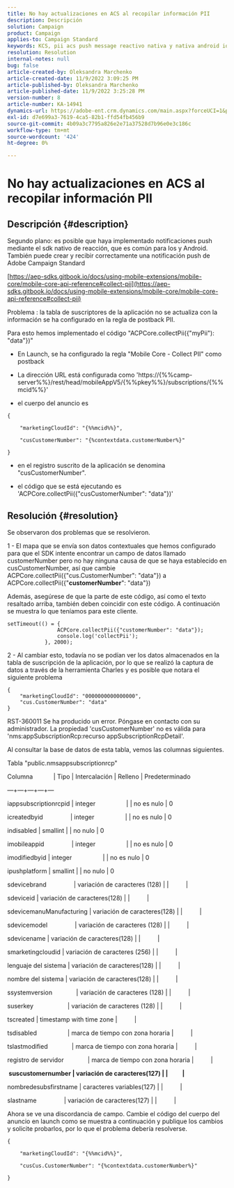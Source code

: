 ```yaml
---
title: No hay actualizaciones en ACS al recopilar información PII
description: Descripción
solution: Campaign
product: Campaign
applies-to: Campaign Standard
keywords: KCS, pii acs push message reactivo nativa y nativa android ios
resolution: Resolution
internal-notes: null
bug: false
article-created-by: Oleksandra Marchenko
article-created-date: 11/9/2022 3:09:25 PM
article-published-by: Oleksandra Marchenko
article-published-date: 11/9/2022 3:25:28 PM
version-number: 8
article-number: KA-14941
dynamics-url: https://adobe-ent.crm.dynamics.com/main.aspx?forceUCI=1&pagetype=entityrecord&etn=knowledgearticle&id=fcaa807e-4060-ed11-9561-6045bd006b25
exl-id: d7e699a3-7619-4ca5-82b1-ffd54fb456b9
source-git-commit: 4b09a3c7795a826e2e71a37528d7b96e0e3c186c
workflow-type: tm+mt
source-wordcount: '424'
ht-degree: 0%

---
```


# No hay actualizaciones en ACS al recopilar información PII

## Descripción {#description}


Segundo plano: es posible que haya implementado notificaciones push mediante el sdk nativo de reacción, que es común para Ios y Android. También puede crear y recibir correctamente una notificación push de Adobe Campaign Standard

[https://aep-sdks.gitbook.io/docs/using-mobile-extensions/mobile-core/mobile-core-api-reference#collect-pii](https://aep-sdks.gitbook.io/docs/using-mobile-extensions/mobile-core/mobile-core-api-reference#collect-pii)



Problema : la tabla de suscriptores de la aplicación no se actualiza con la información se ha configurado en la regla de postback PII.

Para esto hemos implementado el código &quot;ACPCore.collectPii({&quot;myPii&quot;): &quot;data&quot;})&quot;

- En Launch, se ha configurado la regla &quot;Mobile Core - Collect PII&quot; como postback

- La dirección URL está configurada como &#39;https://{%%camp-server%%}/rest/head/mobileAppV5/{%%pkey%%}/subscriptions/{%%mcid%%}&#39;

- el cuerpo del anuncio es


```
{

    "marketingCloudId": "{%%mcid%%}",

    "cusCustomerNumber": "{%contextdata.customerNumber%}"

}
```


- en el registro suscrito de la aplicación se denomina &quot;cusCustomerNumber&quot;.

- el código que se está ejecutando es &#39;ACPCore.collectPii({&quot;cusCustomerNumber&quot;: &quot;data&quot;})&#39;


## Resolución {#resolution}


Se observaron dos problemas que se resolvieron.



1 - El mapa que se envía son datos contextuales que hemos configurado para que el SDK intente encontrar un campo de datos llamado customerNumber pero no hay ninguna causa de que se haya establecido en cusCustomerNumber, así que cambie ACPCore.collectPii({&quot;cus.CustomerNumber&quot;: &quot;data&quot;}) a ACPCore.collectPii({&quot;<b>customerNumber</b>&quot;: &quot;data&quot;})

Además, asegúrese de que la parte de este código, así como el texto resaltado arriba, también deben coincidir con este código. A continuación se muestra lo que teníamos para este cliente.


```
setTimeout(() = {
                ACPCore.collectPii({"customerNumber": "data"});
                console.log('collectPii');
            }, 2000);
```


2 - Al cambiar esto, todavía no se podían ver los datos almacenados en la tabla de suscripción de la aplicación, por lo que se realizó la captura de datos a través de la herramienta Charles y es posible que notara el siguiente problema


```
{
    "marketingCloudId": "0000000000000000",
    "cus.CustomerNumber": "data"
}
```


RST-360011 Se ha producido un error. Póngase en contacto con su administrador.
La propiedad &#39;cusCustomerNumber&#39; no es válida para &#39;nms:appSubscriptionRcp:recurso appSubscriptionRcpDetail&#39;.

Al consultar la base de datos de esta tabla, vemos las columnas siguientes.



Tabla &quot;public.nmsappsubscriptionrcp&quot;

Columna            | Tipo | Intercalación | Relleno | Predeterminado

—+—+—+—+—

iappsubscriptionrcpid | integer                  | | no es nulo | 0

icreatedbyid                | integer                  | | no es nulo | 0

indisabled | smallint | | no nulo | 0

imobileappid                | integer                  | | no es nulo | 0

imodifiedbyid | integer                  | | no es nulo | 0

ipushplatform | smallint | | no nulo | 0

sdevicebrand                | variación de caracteres (128) | |          |

sdeviceid | variación de caracteres(128) | |          |

sdevicemanuManufacturing | variación de caracteres(128) | |          |

sdevicemodel                | variación de caracteres (128) | |          |

sdevicename | variación de caracteres(128) | |          |

smarketingcloudid | variación de caracteres (256) | |          |

lenguaje del sistema | variación de caracteres(128) | |          |

nombre del sistema | variación de caracteres(128) | |          |

ssystemversion              | variación de caracteres (128) | |          |

suserkey                    | variación de caracteres (128) | |          |

tscreated | timestamp with time zone |          |

tsdisabled                  | marca de tiempo con zona horaria |          |

tslastmodified              | marca de tiempo con zona horaria |          |

registro de servidor              | marca de tiempo con zona horaria |          |

<b> suscustomernumber | variación de caracteres(127) | |          | </b>

nombredesubsfirstname | caracteres variables(127) | |          |

slastname                | variación de caracteres(127) | |          |



Ahora se ve una discordancia de campo. Cambie el código del cuerpo del anuncio en launch como se muestra a continuación y publique los cambios y solicite probarlos, por lo que el problema debería resolverse.


```
{

    "marketingCloudId": "{%%mcid%%}",

    "cusCus.CustomerNumber": "{%contextdata.customerNumber%}"

}
```

